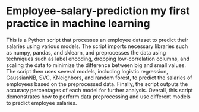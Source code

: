 # Employee-salary-prediction my first practice in machine learning  
This is a Python script that processes an employee dataset to predict their salaries using various models. The script imports necessary
libraries such as numpy, pandas, and sklearn, and preprocesses the data using techniques such as label encoding, dropping low-correlation
columns, and scaling the data to minimize the difference between big and small values. The script then uses several models, including logistic
regression, GaussianNB, SVC, KNeighbors, and random forest, to predict the salaries of employees based on the preprocessed data.
Finally, the script outputs the accuracy percentages of each model for further analysis. Overall, this script demonstrates how to perform data
preprocessing and use different models to predict employee salaries.

